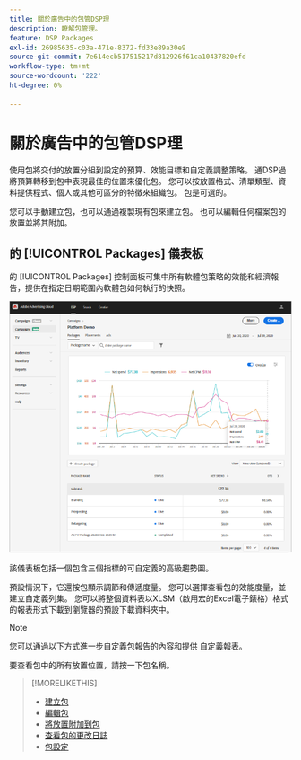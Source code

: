 ```yaml
---
title: 關於廣告中的包管DSP理
description: 瞭解包管理。
feature: DSP Packages
exl-id: 26985635-c03a-471e-8372-fd33e89a30e9
source-git-commit: 7e614ecb517515217d812926f61ca10437820efd
workflow-type: tm+mt
source-wordcount: '222'
ht-degree: 0%

---
```


# 關於廣告中的包管DSP理

使用包將交付的放置分組到設定的預算、效能目標和自定義調整策略。 通DSP過將預算轉移到包中表現最佳的位置來優化包。 您可以按放置格式、清單類型、資料提供程式、個人或其他可區分的特徵來組織包。 包是可選的。

您可以手動建立包，也可以通過複製現有包來建立包。 也可以編輯任何檔案包的放置並將其附加。

## 的 [!UICONTROL Packages] 儀表板

的 [!UICONTROL Packages] 控制面板可集中所有軟體包策略的效能和經濟報告，提供在指定日期範圍內軟體包如何執行的快照。

![包儀表板](/help/dsp/assets/package-dashboard.png)

該儀表板包括一個包含三個指標的可自定義的高級趨勢圖。

預設情況下，它還按包顯示調節和傳遞度量。 您可以選擇查看包的效能度量，並建立自定義列集。 您可以將整個資料表以XLSM（啟用宏的Excel電子錶格）格式的報表形式下載到瀏覽器的預設下載資料夾中。

>[!NOTE]
>
>您可以通過以下方式進一步自定義包報告的內容和提供 [自定義報表](/help/dsp/reports/report-about.md)。

要查看包中的所有放置位置，請按一下包名稱。

>[!MORELIKETHIS]
>
>* [建立包](package-create.md)
>* [編輯包](package-edit.md)
>* [將放置附加到包](package-attach-placement.md)
>* [查看包的更改日誌](package-change-log.md)
>* [包設定](package-settings.md)

